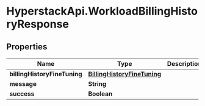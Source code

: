 # HyperstackApi.WorkloadBillingHistoryResponse

## Properties

Name | Type | Description | Notes
------------ | ------------- | ------------- | -------------
**billingHistoryFineTuning** | [**BillingHistoryFineTuning**](BillingHistoryFineTuning.md) |  | [optional] 
**message** | **String** |  | [optional] 
**success** | **Boolean** |  | [optional] 


